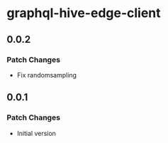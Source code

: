 # graphql-hive-edge-client

## 0.0.2

### Patch Changes

- Fix randomsampling

## 0.0.1

### Patch Changes

- Initial version
